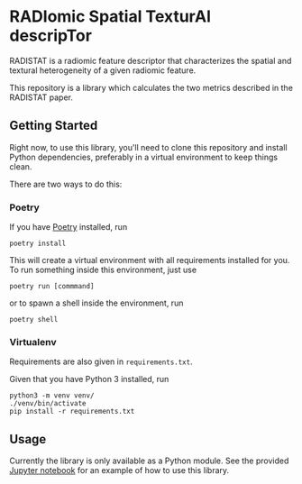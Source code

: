 # RADIomic Spatial TexturAl descripTor

RADISTAT is a radiomic feature descriptor that characterizes the spatial and
textural heterogeneity of a given radiomic feature.

This repository is a library which calculates the two metrics described in the
RADISTAT paper.

<!-- TODO expand description -->

## Getting Started

Right now, to use this library, you'll need to clone this repository and
install Python dependencies, preferably in a virtual environment to keep things
clean.

There are two ways to do this:

### Poetry

If you have [Poetry](https://python-poetry.org) installed, run
```shell
poetry install
```

This will create a virtual environment with all requirements installed for you.
To run something inside this environment, just use
```shell
poetry run [commmand]
```
or to spawn a shell inside the environment, run
```shell
poetry shell
```

### Virtualenv

Requirements are also given in `requirements.txt`.

Given that you have Python 3 installed, run
```shell
python3 -m venv venv/
./venv/bin/activate
pip install -r requirements.txt
```

## Usage

Currently the library is only available as a Python module.
See the provided [Jupyter notebook](./demo_radistat.ipynb) for an example of how to use this library.
